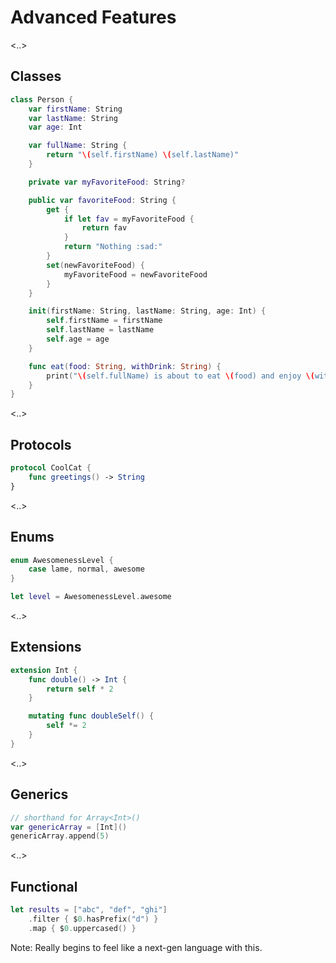 # Advanced Features

<..>

## Classes

```swift
class Person {
    var firstName: String
    var lastName: String
    var age: Int

    var fullName: String {
        return "\(self.firstName) \(self.lastName)"
    }

    private var myFavoriteFood: String?

    public var favoriteFood: String {
        get {
            if let fav = myFavoriteFood {
                return fav
            }
            return "Nothing :sad:"
        }
        set(newFavoriteFood) {
            myFavoriteFood = newFavoriteFood
        }
    }

    init(firstName: String, lastName: String, age: Int) {
        self.firstName = firstName
        self.lastName = lastName
        self.age = age
    }

    func eat(food: String, withDrink: String) {
        print("\(self.fullName) is about to eat \(food) and enjoy \(withDrink) to drink")
    }
}
```

<..>

## Protocols

```swift
protocol CoolCat {
    func greetings() -> String
}
```

<..>

## Enums

```swift
enum AwesomenessLevel {
    case lame, normal, awesome
}

let level = AwesomenessLevel.awesome
```

<..>

## Extensions

```swift
extension Int {
    func double() -> Int {
        return self * 2
    }

    mutating func doubleSelf() {
        self *= 2
    }
}
```

<..>

## Generics

```swift
// shorthand for Array<Int>()
var genericArray = [Int]()
genericArray.append(5)
```

<..>

## Functional

```swift
let results = ["abc", "def", "ghi"]
    .filter { $0.hasPrefix("d") }
    .map { $0.uppercased() }
```

Note:
Really begins to feel like a next-gen language with this.
